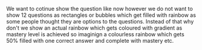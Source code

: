 We want to cotinue show the question like now however we do not want to show 12 questions as rectangles or bubbles which get filled with rainbow as some people thought they are options to the questions. Instead of that why don't we show an actual rainbow which gets coloured with gradient as mastery level is achieved so imaginign a colourless rainbow which gets 50% filled with one correct answer and complete with mastery etc.